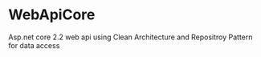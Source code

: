# WebApiCore
Asp.net core 2.2 web api using Clean Architecture and Repositroy Pattern for data access
